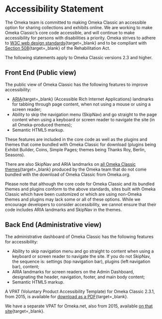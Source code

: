 # Accessibility Statement

The Omeka team is committed to making Omeka Classic an accessible option for sharing collections and exhibits online. We are working to make Omeka Classic’s core code accessible, and will continue to make accessibility for persons with disabilities a priority. Omeka strives to adhere to [W3C web design standards](http://www.w3.org/standards/){target=_blank} and to be compliant with [Section 508](http://www.section508.gov/){target=_blank} of the Rehabilitation Act.

The following statements apply to Omeka Classic versions 2.3 and higher.

Front End (Public view)
---------------------------------------------------------------
The public view of Omeka Classic has the following features to improve accessibility:

-   [ARIA](http://www.w3.org/WAI/intro/aria){target=_blank} (Accessible Rich Internet Applications) landmarks for tabbing through page content, when not using a mouse or using a screen reader;
-   Ability to skip the navigation menu (SkipNav) and go straight to the page content when using a keyboard or screen reader to navigate the site (in all Omeka-produced themes);
-   Semantic HTML5 markup.

These features are included in the core code as well as the plugins and themes that come bundled with Omeka Classic for download (plugins being Exhibit Builder, Coins, Simple Pages; themes being Thanks Roy, Berlin, Seasons).

There are also SkipNav and ARIA landmarks on [all Omeka Classic themes](https://omeka.org/classic/themes/){target=_blank} produced by the Omeka team that do not come bundled with the download of Omeka Classic from Omeka.org.

Please note that although the core code for Omeka Classic and its bundled themes and plugins conform to the above standards, sites built with Omeka Classic which have been customized or which are using non-Omeka themes and plugins may lack some or all of these options. While we encourage developers to consider accessibility, we cannot ensure that their code includes ARIA landmarks and SkipNav in the themes.

Back End (Administrative view)
----------------------------------------------------------
The administrative dashboard of Omeka Classic has the following features for accessibility:

-   Ability to skip navigation menu and go straight to content when using a keyboard or screen reader to navigate the site. If you do not SkipNav, the sequence is: settings (top navigation bar), plugins (left navigation bar), content;
-   ARIA landmarks for screen readers on the Admin Dashboard, designating the header, navigation, footer, and main body content;
-   Semantic HTML5 markup.

A VPAT (Voluntary Product Accessibility Template) for Omeka Classic 2.3.1, from 2015, is available for [download as a PDF](../doc_files/VPAT_Omeka2015.pdf){target=_blank}.

We have a separate VPAT for Omeka.net, also from 2015, available [on that site](http://info.omeka.net/signup/accessibility/){target=_blank}.
